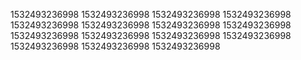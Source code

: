 1532493236998
1532493236998
1532493236998
1532493236998
1532493236998
1532493236998
1532493236998
1532493236998
1532493236998
1532493236998
1532493236998
1532493236998
1532493236998
1532493236998
1532493236998
